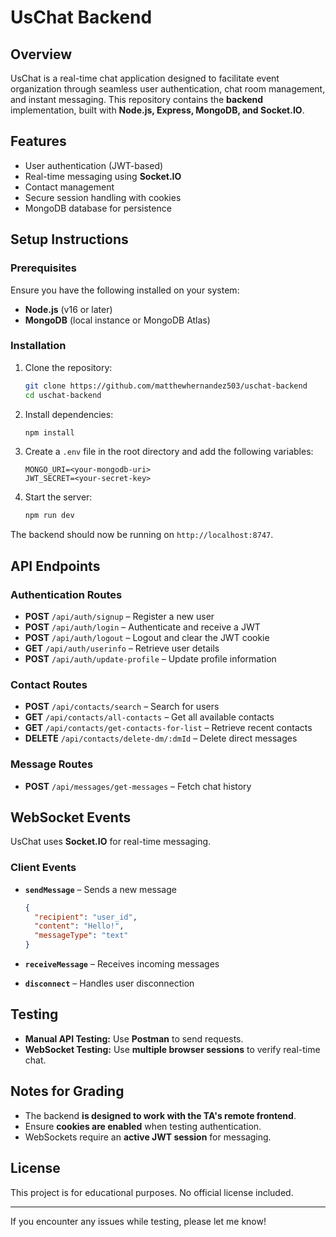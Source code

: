 # UsChat Backend

## Overview
UsChat is a real-time chat application designed to facilitate event organization through seamless user authentication, chat room management, and instant messaging. This repository contains the **backend** implementation, built with **Node.js, Express, MongoDB, and Socket.IO**.

## Features
- User authentication (JWT-based)
- Real-time messaging using **Socket.IO**
- Contact management
- Secure session handling with cookies
- MongoDB database for persistence

## Setup Instructions

### Prerequisites
Ensure you have the following installed on your system:
- **Node.js** (v16 or later)
- **MongoDB** (local instance or MongoDB Atlas)

### Installation
1. Clone the repository:
   ```bash
   git clone https://github.com/matthewhernandez503/uschat-backend
   cd uschat-backend
   ```

2. Install dependencies:
   ```bash
   npm install
   ```

3. Create a `.env` file in the root directory and add the following variables:
   ```env
   MONGO_URI=<your-mongodb-uri>
   JWT_SECRET=<your-secret-key>
   ```

4. Start the server:
   ```bash
   npm run dev
   ```

The backend should now be running on `http://localhost:8747`.

## API Endpoints
### Authentication Routes
- **POST** `/api/auth/signup` – Register a new user
- **POST** `/api/auth/login` – Authenticate and receive a JWT
- **POST** `/api/auth/logout` – Logout and clear the JWT cookie
- **GET** `/api/auth/userinfo` – Retrieve user details
- **POST** `/api/auth/update-profile` – Update profile information

### Contact Routes
- **POST** `/api/contacts/search` – Search for users
- **GET** `/api/contacts/all-contacts` – Get all available contacts
- **GET** `/api/contacts/get-contacts-for-list` – Retrieve recent contacts
- **DELETE** `/api/contacts/delete-dm/:dmId` – Delete direct messages

### Message Routes
- **POST** `/api/messages/get-messages` – Fetch chat history

## WebSocket Events
UsChat uses **Socket.IO** for real-time messaging.

### Client Events
- **`sendMessage`** – Sends a new message
  ```json
  {
    "recipient": "user_id",
    "content": "Hello!",
    "messageType": "text"
  }
  ```

- **`receiveMessage`** – Receives incoming messages
- **`disconnect`** – Handles user disconnection

## Testing
- **Manual API Testing:** Use **Postman** to send requests.
- **WebSocket Testing:** Use **multiple browser sessions** to verify real-time chat.

## Notes for Grading
- The backend **is designed to work with the TA's remote frontend**.
- Ensure **cookies are enabled** when testing authentication.
- WebSockets require an **active JWT session** for messaging.

## License
This project is for educational purposes. No official license included.

---

If you encounter any issues while testing, please let me know!


